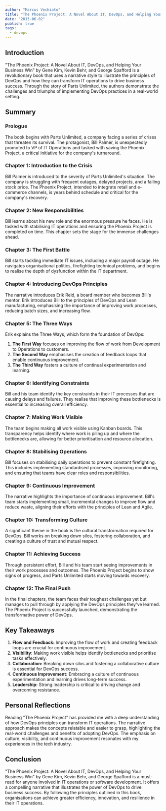 ```yaml
---
author: "Marcus Vechiato"
title: "The Phoenix Project: A Novel About IT, DevOps, and Helping Your Business Win"
date: "2013-06-02"
publish: true
tags: 
  - devops
--- 
```

## Introduction

"The Phoenix Project: A Novel About IT, DevOps, and Helping Your Business Win" by Gene Kim, Kevin Behr, and George Spafford is a revolutionary book that uses a narrative style to illustrate the principles of DevOps and how they can transform IT operations to drive business success. Through the story of Parts Unlimited, the authors demonstrate the challenges and triumphs of implementing DevOps practices in a real-world setting.

## Summary

### Prologue

The book begins with Parts Unlimited, a company facing a series of crises that threaten its survival. The protagonist, Bill Palmer, is unexpectedly promoted to VP of IT Operations and tasked with saving the Phoenix Project, a critical initiative for the company's turnaround.

### Chapter 1: Introduction to the Crisis

Bill Palmer is introduced to the severity of Parts Unlimited's situation. The company is struggling with frequent outages, delayed projects, and a failing stock price. The Phoenix Project, intended to integrate retail and e-commerce channels, is years behind schedule and critical for the company's recovery.

### Chapter 2: New Responsibilities

Bill learns about his new role and the enormous pressure he faces. He is tasked with stabilising IT operations and ensuring the Phoenix Project is completed on time. This chapter sets the stage for the immense challenges ahead.

### Chapter 3: The First Battle

Bill starts tackling immediate IT issues, including a major payroll outage. He navigates organisational politics, firefighting technical problems, and begins to realise the depth of dysfunction within the IT department.

### Chapter 4: Introducing DevOps Principles

The narrative introduces Erik Reid, a board member who becomes Bill's mentor. Erik introduces Bill to the principles of DevOps and Lean manufacturing, emphasising the importance of improving work processes, reducing batch sizes, and increasing flow.

### Chapter 5: The Three Ways

Erik explains the Three Ways, which form the foundation of DevOps:

1. **The First Way** focuses on improving the flow of work from Development to Operations to customers.
2. **The Second Way** emphasises the creation of feedback loops that enable continuous improvement.
3. **The Third Way** fosters a culture of continual experimentation and learning.

### Chapter 6: Identifying Constraints

Bill and his team identify the key constraints in their IT processes that are causing delays and failures. They realise that improving these bottlenecks is essential to increasing overall efficiency.

### Chapter 7: Making Work Visible

The team begins making all work visible using Kanban boards. This transparency helps identify where work is piling up and where the bottlenecks are, allowing for better prioritisation and resource allocation.

### Chapter 8: Stabilising Operations

Bill focuses on stabilising daily operations to prevent constant firefighting. This includes implementing standardised processes, improving monitoring, and ensuring that teams have clear roles and responsibilities.

### Chapter 9: Continuous Improvement

The narrative highlights the importance of continuous improvement. Bill's team starts implementing small, incremental changes to improve flow and reduce waste, aligning their efforts with the principles of Lean and Agile.

### Chapter 10: Transforming Culture

A significant theme in the book is the cultural transformation required for DevOps. Bill works on breaking down silos, fostering collaboration, and creating a culture of trust and mutual respect.

### Chapter 11: Achieving Success

Through persistent effort, Bill and his team start seeing improvements in their work processes and outcomes. The Phoenix Project begins to show signs of progress, and Parts Unlimited starts moving towards recovery.

### Chapter 12: The Final Push

In the final chapters, the team faces their toughest challenges yet but manages to pull through by applying the DevOps principles they've learned. The Phoenix Project is successfully launched, demonstrating the transformative power of DevOps.

## Key Takeaways

1. **Flow and Feedback:** Improving the flow of work and creating feedback loops are crucial for continuous improvement.
2. **Visibility:** Making work visible helps identify bottlenecks and prioritise tasks effectively.
3. **Collaboration:** Breaking down silos and fostering a collaborative culture is essential for DevOps success.
4. **Continuous Improvement:** Embracing a culture of continuous experimentation and learning drives long-term success.
5. **Leadership:** Strong leadership is critical to driving change and overcoming resistance.

## Personal Reflections

Reading "The Phoenix Project" has provided me with a deep understanding of how DevOps principles can transform IT operations. The narrative approach makes the concepts relatable and easier to grasp, highlighting the real-world challenges and benefits of adopting DevOps. The emphasis on culture, visibility, and continuous improvement resonates with my experiences in the tech industry.

## Conclusion

"The Phoenix Project: A Novel About IT, DevOps, and Helping Your Business Win" by Gene Kim, Kevin Behr, and George Spafford is a must-read for anyone involved in IT operations or software development. It offers a compelling narrative that illustrates the power of DevOps to drive business success. By following the principles outlined in this book, organisations can achieve greater efficiency, innovation, and resilience in their IT operations.

